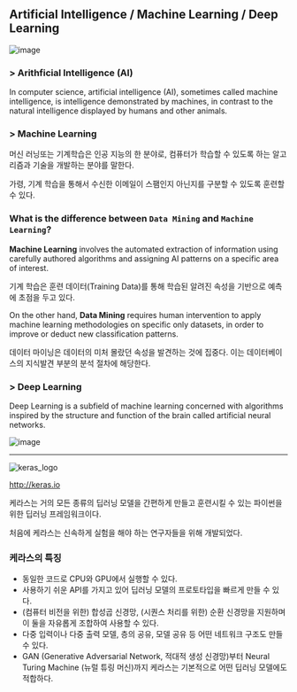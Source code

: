## Artificial Intelligence / Machine Learning / Deep Learning

![image](https://user-images.githubusercontent.com/41619898/81538369-a1b57000-93a9-11ea-9523-9e171ccaa949.png)

### > Arithficial Intelligence (AI)

In computer science, artificial intelligence (AI), sometimes called machine intelligence, is intelligence demonstrated by machines, in contrast to the natural intelligence displayed by humans and other animals.



### > Machine Learning

머신 러닝또는 기계학습은 인공 지능의 한 분야로, 컴퓨터가 학습할 수 있도록 하는 알고리즘과 기술을 개발하는 분야를 말한다.

가령, 기계 학습을 통해서 수신한 이메일이 스팸인지 아닌지를 구분할 수 있도록 훈련할 수 있다.



### What is the difference between `Data Mining` and `Machine Learning`?

**Machine Learning** involves the automated extraction of information using carefully authored algorithms and assigning AI patterns on a specific area of interest.

기계 학습은 훈련 데이터(Training Data)를 통해 학습된 알려진 속성을 기반으로 예측에 초점을 두고 있다.

On the other hand, **Data Mining** requires human intervention to apply machine learning methodologies on specific only datasets, in order to improve or deduct new classification patterns.

데이터 마이닝은 데이터의 미처 몰랐던 속성을 발견하는 것에 집중다. 이는 데이터베이스의 지식발견 부분의 분석 절차에 해당한다.



### > Deep Learning

Deep Learning is a subfield of machine learning concerned with algorithms inspired by the structure and function of the brain called artificial neural networks.

![image](https://user-images.githubusercontent.com/41619898/81538525-ce698780-93a9-11ea-9855-cbfbd827c587.png)



---------



![keras_logo](https://user-images.githubusercontent.com/41619898/62167853-0f366980-b35f-11e9-99c5-baa0b0a0a869.png)

http://keras.io

케라스는 거의 모든 종류의 딥러닝 모델을 간편하게 만들고 훈련시킬 수 있는 파이썬을 위한 딥러닝 프레임워크이다.

처음에 케라스는 신속하게 실험을 해야 하는 연구자들을 위해 개발되었다.



### 케라스의 특징

- 동일한 코드로 CPU와 GPU에서 실행할 수 있다.
- 사용하기 쉬운 API를 가지고 있어 딥러닝 모델의 프로토타입을 빠르게 만들 수 있다.
- (컴퓨터 비전을 위한) 합성곱 신경망, (시퀀스 처리를 위한) 순환 신경망을 지원하며 이 둘을 자유롭게 조합하여 사용할 수 있다.
- 다중 입력이나 다중 출력 모델, 층의 공유, 모델 공유 등 어떤 네트워크 구조도 만들 수 있다.
- GAN (Generative Adversarial Network, 적대적 생성 신경망)부터 Neural Turing Machine (뉴럴 튜링 머신)까지 케라스는 기본적으로 어떤 딥러닝 모델에도 적합하다.